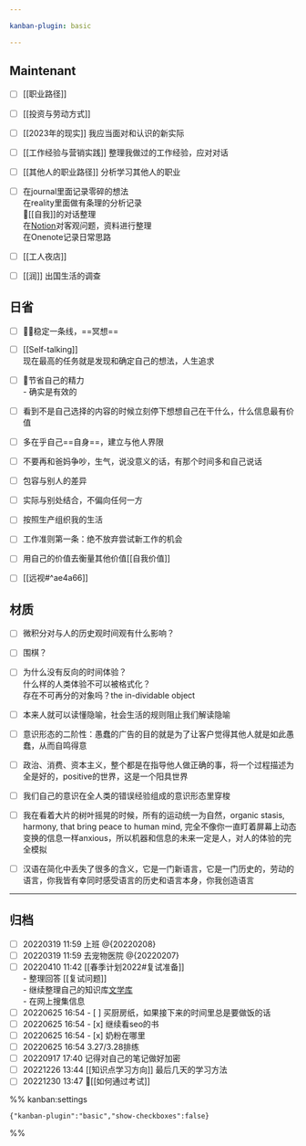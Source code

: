```yaml
---

kanban-plugin: basic

---
```


## Maintenant

- [ ] [[职业路径]]
- [ ] [[投资与劳动方式]]
- [ ] [[2023年的现实]] 我应当面对和认识的新实际
- [ ] [[工作经验与营销实践]] 整理我做过的工作经验，应对对话
- [ ] [[其他人的职业路径]] 分析学习其他人的职业
- [ ] 在journal里面记录零碎的想法<br>在reality里面做有条理的分析记录<br>🧠[[自我]]的对话整理<br>在[Notion](https://www.notion.so/)对客观问题，资料进行整理<br>在Onenote记录日常思路
- [ ] [[工人夜店]]
- [ ] [[润]] 出国生活的调查


## 日省

- [ ] 🧘‍♂️稳定一条线，==冥想==
- [ ] [[Self-talking]]<br>现在最高的任务就是发现和确定自己的想法，人生追求
- [ ] 💪节省自己的精力<br>- 确实是有效的
- [ ] 看到不是自己选择的内容的时候立刻停下想想自己在干什么，什么信息最有价值
- [ ] 多在乎自己==自身==，建立与他人界限
- [ ] 不要再和爸妈争吵，生气，说没意义的话，有那个时间多和自己说话
- [ ] 包容与别人的差异
- [ ] 实际与别处结合，不偏向任何一方
- [ ] 按照生产组织我的生活
- [ ] 工作准则第一条：绝不放弃尝试新工作的机会
- [ ] 用自己的价值去衡量其他价值[[自我价值]]
- [ ] [[远视#^ae4a66]]


## 材质

- [ ] 微积分对与人的历史观时间观有什么影响？
- [ ] 围棋？
- [ ] 为什么没有反向的时间体验？<br>什么样的人类体验不可以被格式化？<br>存在不可再分的对象吗？the in-dividable object
- [ ] 本来人就可以读懂隐喻，社会生活的规则阻止我们解读隐喻
- [ ] 意识形态的二阶性：愚蠢的广告的目的就是为了让客户觉得其他人就是如此愚蠢，从而自鸣得意
- [ ] 政治、消费、资本主义，整个都是在指导他人做正确的事，将一个过程描述为全是好的，positive的世界，这是一个阳具世界
- [ ] 我们自己的意识在全人类的错误经验组成的意识形态里穿梭
- [ ] 我在看着大片的树叶摇晃的时候，所有的运动统一为自然，organic stasis, harmony, that bring peace to human mind, 完全不像你一直盯着屏幕上动态变换的信息一样anxious，所以机器和信息的未来一定是人，对人的体验的完全模拟
- [ ] 汉语在简化中丢失了很多的含义，它是一门新语言，它是一门历史的，劳动的语言，你我皆有幸同时感受语言的历史和语言本身，你我创造语言


***

## 归档

- [ ] 20220319 11:59 上班 @{20220208}
- [ ] 20220319 11:59 去宠物医院 @{20220207}
- [ ] 20220410 11:42 [[春季计划2022#复试准备]]<br>- 整理回答 [[复试问题]]<br>- 继续整理自己的知识库[文学库](obsidian://open?vault=%E6%96%87%E5%AD%A6&file=British%20and%20American%20Literature%2F%E7%A0%94%E7%A9%B6%E6%96%B9%E6%B3%95)<br>- 在网上搜集信息
- [ ] 20220625 16:54 - [ ] 买厨房纸，如果接下来的时间里总是要做饭的话
- [ ] 20220625 16:54 - [x] 继续看seo的书
- [ ] 20220625 16:54 - [x] 奶粉在哪里
- [ ] 20220625 16:54 3.27/3.28排练
- [ ] 20220917 17:40 记得对自己的笔记做好加密
- [ ] 20221226 13:44 [[知识点学习方向]] 最后几天的学习方法
- [ ] 20221230 13:47 💯[[如何通过考试]]

%% kanban:settings
```
{"kanban-plugin":"basic","show-checkboxes":false}
```
%%